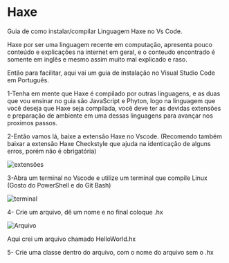 # Haxe
Guia de como instalar/compilar Linguagem Haxe no Vs Code.

Haxe por ser uma linguagem recente em computação, apresenta pouco conteúdo e explicações na internet em geral, e o conteudo encontrado é somente em inglês e mesmo assim muito mal 
explicado e raso.

Então para facilitar, aqui vai um guia de instalação no Visual Studio Code em Português.

1-Tenha em mente que Haxe é compilado por outras linguagens, e as duas que vou ensinar no guia são JavaScript e Phyton, logo na linguagem que você deseja que Haxe seja compilada, 
você deve ter as devidas extensões e preparação de ambiente em uma dessas linguagens para avançar nos proximos passos.

2-Então vamos lá, baixe a extensão Haxe no Vscode. (Recomendo também baixar a extensão Haxe Checkstyle que ajuda na identicação de alguns erros, porém não é obrigatória)

![extensões](https://user-images.githubusercontent.com/82849005/162436184-2b99518d-7c25-4c18-9a44-9374c7b03e4f.png)

3-Abra um terminal no Vscode e utilize um terminal que compile Linux (Gosto do PowerShell e do Git Bash)

![terminal](https://user-images.githubusercontent.com/82849005/162436732-a0b3f392-65a1-4035-b2d1-4cc6417a4390.png)


4- Crie um arquivo, dê um nome e no final coloque .hx

![Arquivo](https://user-images.githubusercontent.com/82849005/162437693-ea73551b-3154-433b-a0f9-053317eab9d6.png)

Aqui crei um arquivo chamado HelloWorld.hx

5- Crie uma classe dentro do arquivo, com o nome do arquivo sem o .hx


